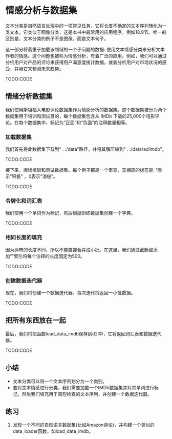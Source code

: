 

<!--
 * @version:
 * @Author:  StevenJokess https://github.com/StevenJokess
 * @Date: 2020-07-31 19:18:40
 * @LastEditors:  StevenJokess https://github.com/StevenJokess
 * @LastEditTime: 2020-07-31 19:24:25
 * @Description:MT
 * @TODO::
 * @Reference:http://preview.d2l.ai/d2l-en/master/chapter_natural-language-processing-applications/sentiment-analysis-and-dataset.html
-->

# 情感分析与数据集

文本分类是自然语言处理中的一项常见任务，它将长度不确定的文本序列转化为一类文本。它类似于图像分类，这是本书中最常用的应用程序，例如18.9节。唯一的区别是，文本分类的例子不是图像，而是文本句子。

这一部分将着重于加载该领域的一个子问题的数据: 使用文本情感分类来分析文本作者的情感。这个问题也被称为情感分析，有着广泛的应用。例如，我们可以通过分析用户对产品的评论来获得用户满意度统计数据，或者分析用户对市场状况的感受，并用它来预测未来趋势。

TODO:CODE

## 情绪分析数据集

我们使用斯坦福大电影评论数据集作为情感分析的数据集。这个数据集被分为两个数据集用于培训和测试目的，每个数据集包含从 IMDb 下载的25,000个电影评论。在每个数据集中，标记为“正面”和“负面”的注释数量相等。

### 加载数据集

我们首先将此数据集下载到“ . ./data”路径，并将其解压缩到“ . ./data/aclImdb”。

TODO:CODE

接下来，阅读培训和测试数据集。每个例子都是一个审查，其相应的标签是: 1表示”积极” ，0表示”消极”。

TODO:CODE

### 令牌化和词汇表

我们使用一个单词作为标记，然后根据训练数据集创建一个字典。

TODO:CODE

### 相同长度的填充

因为评审的长度不同，所以不能直接合并成小批。在这里，我们通过截断或添加“<unk>”索引将每个注释的长度固定为500。

TODO:CODE

### 创建数据迭代器

现在，我们将创建一个数据迭代器。每次迭代将返回一小批数据。

TODO:CODE

## 把所有东西放在一起

最后，我们将把函数load_data_imdb保存到d2l中，它将返回词汇表和数据迭代器。

TODO:CODE

## 小结

* 文本分类可以将一个文本序列划分为一个类别。
* 要对文本情感进行分类，我们需要加载一个IMDb数据集并对其单词进行标记。然后我们填充用于简短检查的文本序列，并创建一个数据迭代器。

## 练习

1. 发现一个不同的自然语言数据集(比如Amazon评论)，并构建一个类似的data_loader函数，如load_data_imdb。
